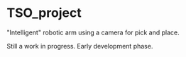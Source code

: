 # TSO_project
"Intelligent" robotic arm using a camera for pick and place.

Still a work in progress. Early development phase.
